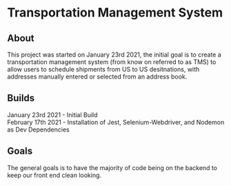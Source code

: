 # Transportation Management System

## About

This project was started on January 23rd 2021, the initial goal is to create a transportation management system (from know on referred to as TMS) to allow users to schedule shipments from US to US desitnations, with addresses manually entered or selected from an address book.

## Builds

January 23rd 2021 - Initial Build  
February 17th 2021 - Installation of Jest, Selenium-Webdriver, and Nodemon as Dev Dependencies

## Goals

The general goals is to have the majority of code being on the backend to keep our front end clean looking.
